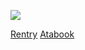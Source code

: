 ![](https://files.catbox.moe/7bmm4f.JPG)


[Rentry](https://rentry.co/piercingchemicalsirens) [Atabook](https://piercetheveil.atabook.org/)

